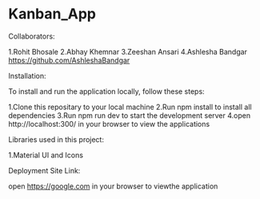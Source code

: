 # Kanban_App

Collaborators:

1.Rohit Bhosale 
2.Abhay Khemnar
3.Zeeshan Ansari
4.Ashlesha Bandgar https://github.com/AshleshaBandgar

Installation:

To install and run the application locally, follow these steps:

1.Clone this repositary to your local machine
2.Run npm install to install all dependencies
3.Run npm run dev to start the development server
4.open http://localhost:300/ in your browser to view the applications

Libraries used in this project:

1.Material UI and Icons

Deployment Site Link:

open https://google.com in your browser to viewthe application
